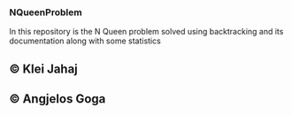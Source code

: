 ### NQueenProblem
In this repository is the N Queen problem solved using backtracking and its documentation along with some statistics 

## © Klei Jahaj 

## © Angjelos Goga
